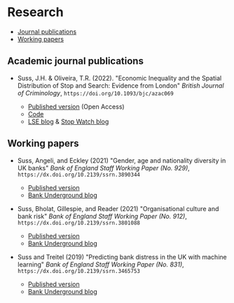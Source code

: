 # Research

* [Journal publications](#journal_papers)
* [Working papers](#working_papers)

## <a id="journal_papers"></a> Academic journal publications

<!---* Suss, J.H (In press).
        "Measuring local, salient economic inequality in the UK"
        *Environment & Planning A: Economy and Space*, 
        `https://doi.org/`

    * [Published version]() (Open Access)
    * [Code](https://github.com/jhsuss/uk-local-inequality)
    * [Interactive map & data download](https://jhsuss.shinyapps.io/uk-local-inequality/)

--->
    
* Suss, J.H. & Oliveira, T.R. (2022).
        "Economic Inequality and the Spatial Distribution of Stop and Search: Evidence from London"
        *British Journal of Criminology*, 
        `https://doi.org/10.1093/bjc/azac069`

    * [Published version](https://academic.oup.com/bjc/advance-article/doi/10.1093/bjc/azac069/6674351) (Open Access)
    * [Code](https://github.com/jhsuss/stop-search)
    * [LSE blog](https://blogs.lse.ac.uk/politicsandpolicy/does-economic-inequality-fuel-stop-and-search-by-the-police-evidence-from-london-suggests-the-answer-is-yes/) & [Stop Watch blog](https://www.stop-watch.org/news-opinion/does-economic-inequality-fuel-stop-and-search-by-the-police-evidence-from-london-suggests-the-answer-is-yes/)

## <a id="working_papers"></a> Working papers

* Suss, Angeli, and Eckley (2021) 
        "Gender, age and nationality diversity in UK banks"
        *Bank of England Staff Working Paper (No. 929)*, 
        `https://dx.doi.org/10.2139/ssrn.3890344`

    * [Published version](https://www.bankofengland.co.uk/working-paper/2021/gender-age-and-nationality-diversity-in-uk-banks) 
    * [Bank Underground blog](https://bankunderground.co.uk/2022/02/24/diversity-in-uk-banks-the-long-journey-continues/)

* Suss, Bholat, Gillespie, and Reader (2021) 
        "Organisational culture and bank risk"
        *Bank of England Staff Working Paper (No. 912)*, 
        `https://dx.doi.org/10.2139/ssrn.3801088`

    * [Published version](https://www.bankofengland.co.uk/working-paper/2021/organisational-culture-and-bank-risk) 
    * [Bank Underground blog](https://bankunderground.co.uk/2021/05/19/quantifying-culture-and-its-implications-for-bank-riskiness/)

* Suss and Treitel (2019) 
        "Predicting bank distress in the UK with machine learning"
        *Bank of England Staff Working Paper (No. 831)*, 
        `https://dx.doi.org/10.2139/ssrn.3465753`

    * [Published version](https://www.bankofengland.co.uk/-/media/boe/files/working-paper/2019/predicting-bank-distress-in-the-uk-with-machine-learning.pdf) 
    * [Bank Underground blog](https://bankunderground.co.uk/2020/02/28/how-to-see-it-coming-predicting-bank-distress-with-machine-learning/)
